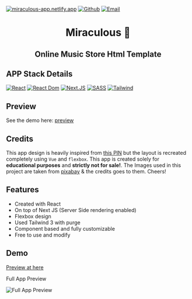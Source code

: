 [![miraculous-app.netlify.app](https://img.shields.io/twitter/url?color=green&label=miraculous.app&logo=miraculous.app&logoColor=yellow&style=for-the-badge&url=https%3A%2F%2Fmiraculous-app.netlify.app%2F)](https://miraculous-app.netlify.app/)
[![Github](https://img.shields.io/twitter/url?color=green&label=Github&logo=github&logoColor=white&style=for-the-badge&url=https%3A%2F%2Fmiraculous-app.netlify.app%2F)](https://github.com/soumyadip001)
[![Email](https://img.shields.io/twitter/url?color=green&label=Email&logo=gmail&logoColor=red&style=for-the-badge&url=https%3A%2F%2Fmiraculous-app.netlify.app%2F)](mailto:soumyadiphazra@gmail.com)

<h1 align="center">Miraculous 🎵</h1>
<h2 align="center">Online Music Store Html Template</h2>

## APP Stack Details

[![React](https://img.shields.io/badge/react-17.02-brightgreen)](https://reactjs.org/)
[![React Dom](https://img.shields.io/badge/react--dom-17.02-brightgreen)](https://reactjs.org/)
[![Next.JS](https://img.shields.io/badge/next-latest-yellowgreen)](https://nextjs.org/)
[![SASS](https://img.shields.io/badge/sass-1.49-red)](https://reactjs.org/)
[![Tailwind](https://img.shields.io/badge/tailwindcss-3.0-red)](https://tailwindcss.com/)

## Preview
See the demo here: [preview](https://miraculous-app.netlify.app/)

## Credits
This app design is heavily inspired from [this PIN](https://in.pinterest.com/pin/366339750935337418/) but the layout is recreated completely using `Vue` and `flexbox`. This app is created solely for **educational purposes** and **strictly not for sale!**. The Images used in this project are taken from [pixabay](https://pixabay.com/) & the credits goes to them. Cheers!

## Features

- Created with React
- On top of Next JS (Server Side rendering enabled)
- Flexbox design
- Used Tailwind 3 with purge
- Component based and fully customizable
- Free to use and modify

## Demo

[Preview at here](https://miraculous-app.netlify.app/)

Full App Preview

![Full App Preview](https://github.com/soumyadip001/Miraculous/blob/main/docs/fullScreen.png)

